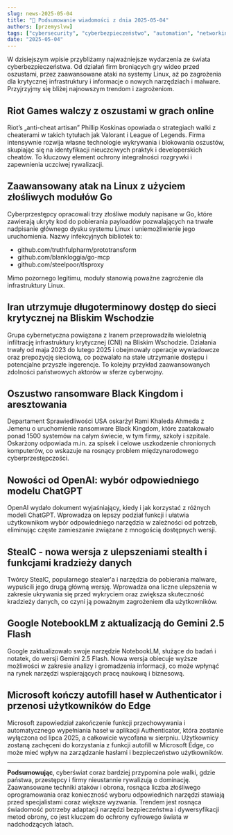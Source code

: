 ```yaml
---
slug: news-2025-05-04
title: "📰 Podsumowanie wiadomości z dnia 2025-05-04"
authors: [przemyslvw]
tags: ["cybersecurity", "cyberbezpieczeństwo", "automation", "networking", "wydarzenia", "konferencje", "technologie", "ataki", "malware", "owasp", "web-security", "webapp", "pentesting", "privacy"]
date: "2025-05-04"
---
```


W dzisiejszym wpisie przybliżamy najważniejsze wydarzenia ze świata cyberbezpieczeństwa. Od działań firm broniących gry wideo przed oszustami, przez zaawansowane ataki na systemy Linux, aż po zagrożenia dla krytycznej infrastruktury i informacje o nowych narzędziach i malware. Przyjrzyjmy się bliżej najnowszym trendom i zagrożeniom.

## Riot Games walczy z oszustami w grach online

Riot’s „anti-cheat artisan” Phillip Koskinas opowiada o strategiach walki z cheaterami w takich tytułach jak Valorant i League of Legends. Firma intensywnie rozwija własne technologie wykrywania i blokowania oszustów, skupiając się na identyfikacji nieuczciwych praktyk i developerskich cheatów. To kluczowy element ochrony integralności rozgrywki i zapewnienia uczciwej rywalizacji.

## Zaawansowany atak na Linux z użyciem złośliwych modułów Go

Cyberprzestępcy opracowali trzy złośliwe moduły napisane w Go, które zawierają ukryty kod do pobierania payloadów pozwalających na trwałe nadpisanie głównego dysku systemu Linux i uniemożliwienie jego uruchomienia. Nazwy infekcyjnych bibliotek to:
- github.com/truthfulpharm/prototransform
- github.com/blankloggia/go-mcp
- github.com/steelpoor/tlsproxy

Mimo pozornego legitimu, moduły stanowią poważne zagrożenie dla infrastruktury Linux.

## Iran utrzymuje długoterminowy dostęp do sieci krytycznej na Bliskim Wschodzie

Grupa cybernetyczna powiązana z Iranem przeprowadziła wieloletnią infiltrację infrastruktury krytycznej (CNI) na Bliskim Wschodzie. Działania trwały od maja 2023 do lutego 2025 i obejmowały operacje wywiadowcze oraz prepozycję sieciową, co pozwalało na stałe utrzymanie dostępu i potencjalne przyszłe ingerencje. To kolejny przykład zaawansowanych zdolności państwowych aktorów w sferze cyberwojny.

## Oszustwo ransomware Black Kingdom i aresztowania

Departament Sprawiedliwości USA oskarżył Rami Khaleda Ahmeda z Jemenu o uruchomienie ransomware Black Kingdom, które zaatakowało ponad 1500 systemów na całym świecie, w tym firmy, szkoły i szpitale. Oskarżony odpowiada m.in. za spisek i celowe uszkodzenie chronionych komputerów, co wskazuje na rosnący problem międzynarodowego cyberprzestępczości.

## Nowości od OpenAI: wybór odpowiedniego modelu ChatGPT

OpenAI wydało dokument wyjaśniający, kiedy i jak korzystać z różnych modeli ChatGPT. Wprowadza on lepszy podział funkcji i ułatwia użytkownikom wybór odpowiedniego narzędzia w zależności od potrzeb, eliminując częste zamieszanie związane z mnogością dostępnych wersji.

## StealC - nowa wersja z ulepszeniami stealth i funkcjami kradzieży danych

Twórcy StealC, popularnego stealer'a i narzędzia do pobierania malware, wypuścili jego drugą główną wersję. Wprowadza ona liczne ulepszenia w zakresie ukrywania się przed wykryciem oraz zwiększa skuteczność kradzieży danych, co czyni ją poważnym zagrożeniem dla użytkowników.

## Google NotebookLM z aktualizacją do Gemini 2.5 Flash

Google zaktualizowało swoje narzędzie NotebookLM, służące do badań i notatek, do wersji Gemini 2.5 Flash. Nowa wersja obiecuje wyższe możliwości w zakresie analizy i gromadzenia informacji, co może wpłynąć na rynek narzędzi wspierających pracę naukową i biznesową.

## Microsoft kończy autofill haseł w Authenticator i przenosi użytkowników do Edge

Microsoft zapowiedział zakończenie funkcji przechowywania i automatycznego wypełniania haseł w aplikacji Authenticator, która zostanie wyłączona od lipca 2025, a całkowicie wycofana w sierpniu. Użytkownicy zostaną zachęceni do korzystania z funkcji autofill w Microsoft Edge, co może mieć wpływ na zarządzanie hasłami i bezpieczeństwo użytkowników.

---

**Podsumowując**, cyberświat coraz bardziej przypomina pole walki, gdzie państwa, przestępcy i firmy nieustannie rywalizują o dominację. Zaawansowane techniki ataków i obrona, rosnąca liczba złośliwego oprogramowania oraz konieczność wyboru odpowiednich narzędzi stawiają przed specjalistami coraz większe wyzwania. Trendem jest rosnąca świadomość potrzeby adaptacji narzędzi bezpieczeństwa i dywersyfikacji metod obrony, co jest kluczem do ochrony cyfrowego świata w nadchodzących latach.
